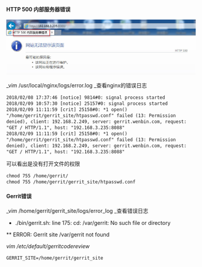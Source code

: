 #### HTTP 500 内部服务器错误

![](/assets/2018-02-09_111743.jpg)

_vim /usr/local/nginx/logs/error.log  _查看nginx的错误日志

```
2018/02/08 17:37:46 [notice] 9814#0: signal process started
2018/02/09 10:57:30 [notice] 25157#0: signal process started
2018/02/09 11:11:59 [crit] 25158#0: *1 open() "/home/gerrit/gerrit_site/htpasswd.conf" failed (13: Permission denied), client: 192.168.2.249, server: gerrit.wenbin.com, request: "GET / HTTP/1.1", host: "192.168.3.235:8088"
2018/02/09 11:11:59 [crit] 25158#0: *1 open() "/home/gerrit/gerrit_site/htpasswd.conf" failed (13: Permission denied), client: 192.168.2.249, server: gerrit.wenbin.com, request: "GET / HTTP/1.1", host: "192.168.3.235:8088"
```

可以看出是没有打开文件的权限

```
chmod 755 /home/gerrit/
chmod 755 /home/gerrit/gerrit_site/htpasswd.conf
```

#### Gerrit错误

_vim /home/gerrit/gerrit\_site/logs/error\_log _查看错误日志

* ./bin/gerrit.sh: line 175: cd: /var/gerrit: No such file or directory

\*\* ERROR: Gerrit site /var/gerrit not found

_vim /etc/default/gerritcodereview_

```
GERRIT_SITE=/home/gerrit/gerrit_site
```



